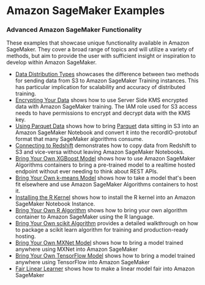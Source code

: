 # Amazon SageMaker Examples

### Advanced Amazon SageMaker Functionality

These examples that showcase unique functionality available in Amazon SageMaker.  They cover a broad range of topics and will utilize a variety of methods, but aim to provide the user with sufficient insight or inspiration to develop within Amazon SageMaker.

- [Data Distribution Types](data_distribution_types) showcases the difference between two methods for sending data from S3 to Amazon SageMaker Training instances.  This has particular implication for scalability and accuracy of distributed training.
- [Encrypting Your Data](handling_kms_encrypted_data) shows how to use Server Side KMS encrypted data with Amazon SageMaker training. The IAM role used for S3 access needs to have permissions to encrypt and decrypt data with the KMS key.
- [Using Parquet Data](parquet_to_recordio_protobuf) shows how to bring [Parquet](https://parquet.apache.org/) data sitting in S3 into an Amazon SageMaker Notebook and convert it into the recordIO-protobuf format that many SageMaker algorithms consume. 
- [Connecting to Redshift](working_with_redshift_data) demonstrates how to copy data from Redshift to S3 and vice-versa without leaving Amazon SageMaker Notebooks.
- [Bring Your Own XGBoost Model](xgboost_bring_your_own_model) shows how to use Amazon SageMaker Algorithms containers to bring a pre-trained model to a realtime hosted endpoint without ever needing to think about REST APIs.
- [Bring Your Own k-means Model](kmeans_bring_your_own_model) shows how to take a model that's been fit elsewhere and use Amazon SageMaker Algorithms containers to host it.
- [Installing the R Kernel](install_r_kernel) shows how to install the R kernel into an Amazon SageMaker Notebook Instance.
- [Bring Your Own R Algorithm](r_bring_your_own) shows how to bring your own algorithm container to Amazon SageMaker using the R language.
- [Bring Your Own scikit Algorithm](scikit_bring_your_own) provides a detailed walkthrough on how to package a scikit learn algorithm for training and production-ready hosting.
- [Bring Your Own MXNet Model](mxnet_mnist_byom) shows how to bring a model trained anywhere using MXNet into Amazon SageMaker
- [Bring Your Own TensorFlow Model](tensorflow_iris_byom) shows how to bring a model trained anywhere using TensorFlow into Amazon SageMaker
- [Fair Linear Learner](fair_linear_learner) shows how to make a linear model fair into Amazon SageMaker
